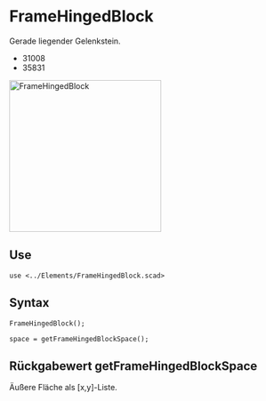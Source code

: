 # FrameHingedBlock

Gerade liegender Gelenkstein.

- 31008
- 35831

<img width="273" alt="FrameHingedBlock" src="https://user-images.githubusercontent.com/48654609/169580950-4c0e0dce-91da-48fb-80db-eba74e8c0699.png">

## Use
```
use <../Elements/FrameHingedBlock.scad>
```

## Syntax
```
FrameHingedBlock();

space = getFrameHingedBlockSpace();
```

## Rückgabewert getFrameHingedBlockSpace
Äußere Fläche als \[x,y]-Liste.
